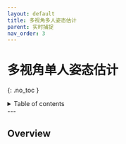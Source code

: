 ```yaml
---
layout: default
title: 多视角多人姿态估计
parent: 实时捕捉
nav_order: 3
---
```


# 多视角单人姿态估计
{: .no_toc }

<details close markdown="block">
  <summary>
    Table of contents
  </summary>
  {: .text-delta }
1. TOC
{:toc}
</details>
---

## Overview
